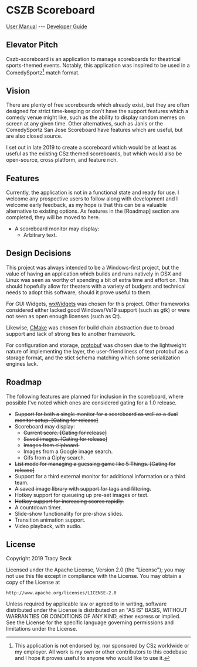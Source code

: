 # CSZB Scoreboard

[User Manual](doc/users.md)  ---    [Developer Guide](doc/developers.md)

## Elevator Pitch
Cszb-scoreboard is an application to manage scoreboards for theatrical
sports-themed events.  Notably, this application was inspired to be used in a
ComedySportz[^1] match format.

[^1]: This application is not endorsed by, nor sponsored by CSz worldwide or
my employer.  All work is my own or other contributors to this codebase and I
hope it proves useful to anyone who would like to use it.

## Vision
There are plenty of free scoreboards which already exist, but they are often
designed for strict time-keeping or don't have the support features which a
comedy venue might like, such as the ability to display random memes on screen
at any given time.  Other alternatives, such as Janis or the ComedySportz San
Jose Scoreboard have features which are useful, but are also closed source.

I set out in late 2019 to create a scoreboard which would be at least as useful
as the existing CSz themed scoreboards, but which would also be open-source,
cross platform, and feature rich.

## Features

Currently, the application is not in a functional state and ready for use.
I welcome any prospective users to follow along with development and I welcome
early feedback, as my hope is that this can be a valuable alternative to
existing options.  As features in the [Roadmap] section are completed, they
will be moved to here.

* A scoreboard monitor may display:
  * Arbitrary text.

## Design Decisions

This project was always intended to be a Windows-first project, but the value
of having an application which builds and runs natively in OSX and Linux was
seen as worthy of spending a bit of extra time and effort on.  This should
hopefully allow for theaters with a variety of budgets and technical needs to
adopt this software, should it prove useful to them.

For GUI Widgets, [wxWidgets](https://www.wxwidgets.org/) was chosen for this
project.  Other frameworks considered either lacked good Windows/Vs19 support
(such as gtk) or were not seen as open enough licenses (such as Qt).

Likewise, [CMake](https://cmake.org/) was chosen for build chain abstraction
due to broad support and lack of strong ties to another framework.

For configuration and storage,
[protobuf](https://developers.google.com/protocol-buffers/) was chosen due to
the lightweight nature of implementing the layer, the user-friendliness of
text protobuf as a storage format, and the stict schema matching which some
serialization engines lack.

## Roadmap

The following features are planned for inclusion in the scoreboard, where
possible I've noted which ones are considered gating for a 1.0 release.

* ~~Support for both a single monitor for a scoreboard as well as a dual monitor
  setup. [Gating for release]~~
* Scoreboard may display:
  * ~~Current score. [Gating for release]~~
  * ~~Saved images. [Gating for release]~~
  * ~~Images from clipboard.~~
  * Images from a Google image search.
  * Gifs from a Giphy search.
* ~~List mode for managing a guessing game like 5 Things. [Gating for release]~~
* Support for a third external monitor for additional information or a third
  team. 
* ~~A saved image library with support for tags and filtering.~~
* Hotkey support for queueing up pre-set images or text.
* ~~Hotkey support for increasing scores rapidly.~~
* A countdown timer.
* Slide-show functionality for pre-show slides.
* Transition animation support.
* Video playback, with audio.

## License

Copyright 2019 Tracy Beck

Licensed under the Apache License, Version 2.0 (the "License");
you may not use this file except in compliance with the License.
You may obtain a copy of the License at

    http://www.apache.org/licenses/LICENSE-2.0

Unless required by applicable law or agreed to in writing, software
distributed under the License is distributed on an "AS IS" BASIS,
WITHOUT WARRANTIES OR CONDITIONS OF ANY KIND, either express or implied.
See the License for the specific language governing permissions and
limitations under the License.
